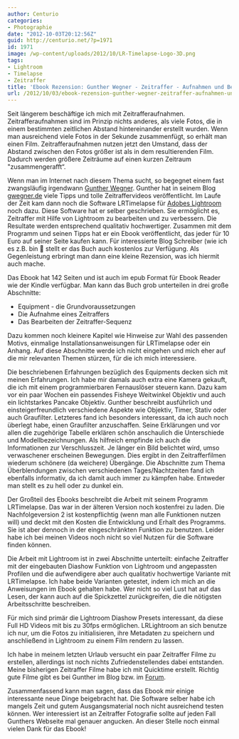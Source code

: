 ```yaml
---
author: Centurio
categories:
- Photographie
date: "2012-10-03T20:12:56Z"
guid: http://centurio.net/?p=1971
id: 1971
image: /wp-content/uploads/2012/10/LR-Timelapse-Logo-3D.png
tags:
- Lightroom
- Timelapse
- Zeitraffer
title: 'Ebook Rezension: Gunther Wegner - Zeitraffer - Aufnahmen und Bearbeiten'
url: /2012/10/03/ebook-rezension-gunther-wegner-zeitraffer-aufnahmen-und-bearbeiten/
---
```

Seit längerem beschäftige ich mich mit Zeitrafferaufnahmen. Zeitrafferaufnahmen sind im Prinzip nichts anderes, als viele Fotos, die in einem bestimmten zeitlichen Abstand hintereinander erstellt wurden. Wenn man ausreichend viele Fotos in der Sekunde zusammenfügt, so erhält man einen Film. Zeitrafferaufnahmen nutzen jetzt den Umstand, dass der Abstand zwischen den Fotos größer ist als in dem resultierenden Film. Dadurch werden größere Zeiträume auf einen kurzen Zeitraum "zusammengerafft&#8220;.

Wenn man im Internet nach diesem Thema sucht, so begegnet einem fast zwangsläufig irgendwann [Gunther Wegner](http://lrtimelapse.com/). Gunther hat in seinem Blog [gwegner.de](http://gwegner.de/) viele Tipps und tolle Zeitraffervideos veröffentlicht. Im Laufe der Zeit kam dann noch die Software LRTimelapse für [Adobes Lightroom](http://www.amazon.de/gp/product/B0076MNR8W) noch dazu. Diese Software hat er selber geschrieben. Sie ermöglicht es, Zeitraffer mit Hilfe von Lightroom zu bearbeiten und zu verbessern. Die Resultate werden entsprechend qualitativ hochwertiger. Zusammen mit dem Programm und seinen Tipps hat er ein Ebook veröffentlicht, das jeder für 10 Euro auf seiner Seite kaufen kann. Für interessierte Blog Schreiber (wie ich es z.B. bin 🙂 stellt er das Buch auch kostenlos zur Verfügung. Als Gegenleistung erbringt man dann eine kleine Rezension, was ich hiermit auch mache.

Das Ebook hat 142 Seiten und ist auch im epub Format für Ebook Reader wie der Kindle verfügbar. Man kann das Buch grob unterteilen in drei große Abschnitte:

  * Equipment - die Grundvoraussetzungen
  * Die Aufnahme eines Zeitraffers
  * Das Bearbeiten der Zeitraffer-Sequenz

Dazu kommen noch kleinere Kapitel wie Hinweise zur Wahl des passenden Motivs, einmalige Installationsanweisungen für LRTimelapse oder ein Anhang. Auf diese Abschnitte werde ich nicht eingehen und mich eher auf die mir relevanten Themen stürzen, für die ich mich interessiere.

Die beschriebenen Erfahrungen bezüglich des Equipments decken sich mit meinen Erfahrungen. Ich habe mir damals auch extra eine Kamera gekauft, die ich mit einem programmierbaren Fernauslöser steuern kann. Dazu kam vor ein paar Wochen ein passendes Fisheye Weitwinkel Objektiv und auch ein lichtstarkes Pancake Objektiv. Gunther beschreibt ausführlich und einsteigerfreundlich verschiedene Aspekte wie Objektiv, Timer, Stativ oder auch Graufilter. Letzteres fand ich besonders interessant, da ich auch noch überlegt habe, einen Graufilter anzuschaffen. Seine Erklärungen und vor allen die zugehörige Tabelle erklären schön anschaulich die Unterschiede und Modellbezeichnungen. Als hilfreich empfinde ich auch die Informationen zur Verschlusszeit. Je länger ein Bild belichtet wird, umso verwaschener erscheinen Bewegungen. Dies ergibt in den Zeitrafferfilmen wiederum schönere (da weichere) Übergänge. Die Abschnitte zum Thema Überblendungen zwischen verschiedenen Tages/Nachtzeiten fand ich ebenfalls informativ, da ich damit auch immer zu kämpfen habe. Entweder man stellt es zu hell oder zu dunkel ein.

Der Großteil des Ebooks beschreibt die Arbeit mit seinem Programm LRTimelapse. Das war in der älteren Version noch kostenfrei zu laden. Die Nachfolgeversion 2 ist kostenpflichtig (wenn man alle Funktionen nutzen will) und deckt mit den Kosten die Entwicklung und Erhalt des Programms. Sie ist aber dennoch in der eingeschränkten Funktion zu benutzen. Leider habe ich bei meinen Videos noch nicht so viel Nutzen für die Software finden können.

Die Arbeit mit Lightroom ist in zwei Abschnitte unterteilt: einfache Zeitraffer mit der eingebauten Diashow Funktion von Lightroom und angepassten Profilen und die aufwendigere aber auch qualitativ hochwertige Variante mit LRTimelapse. Ich habe beide Varianten getestet, indem ich mich an die Anweisungen im Ebook gehalten habe. Wer nicht so viel Lust hat auf das Lesen, der kann auch auf die Spickzettel zurückgreifen, die die nötigsten Arbeitsschritte beschreiben.

Für mich sind primär die Lightroom Diashow Presets interessant, da diese Full HD Videos mit bis zu 30fps ermöglichen. LRLightroom an sich benutze ich nur, um die Fotos zu initialisieren, ihre Metadaten zu speichern und anschließend in Lightroom zu einem Film rendern zu lassen.

Ich habe in meinem letzten Urlaub versucht ein paar Zeitraffer Filme zu erstellen, allerdings ist noch nichts Zufriedenstellendes dabei entstanden. Meine bisherigen Zeitraffer Filme habe ich mit Quicktime erstellt. Richtig gute Filme gibt es bei Gunther im Blog bzw. im [Forum](http://forum.lrtimelapse.com/).

Zusammenfassend kann man sagen, dass das Ebook mir einige interessante neue Dinge beigebracht hat. Die Software selber habe ich mangels Zeit und gutem Ausgangsmaterial noch nicht ausreichend testen können. Wer interessiert ist an Zeitraffer Fotografie sollte auf jeden Fall Gunthers Webseite mal genauer angucken. An dieser Stelle noch einmal vielen Dank für das Ebook!